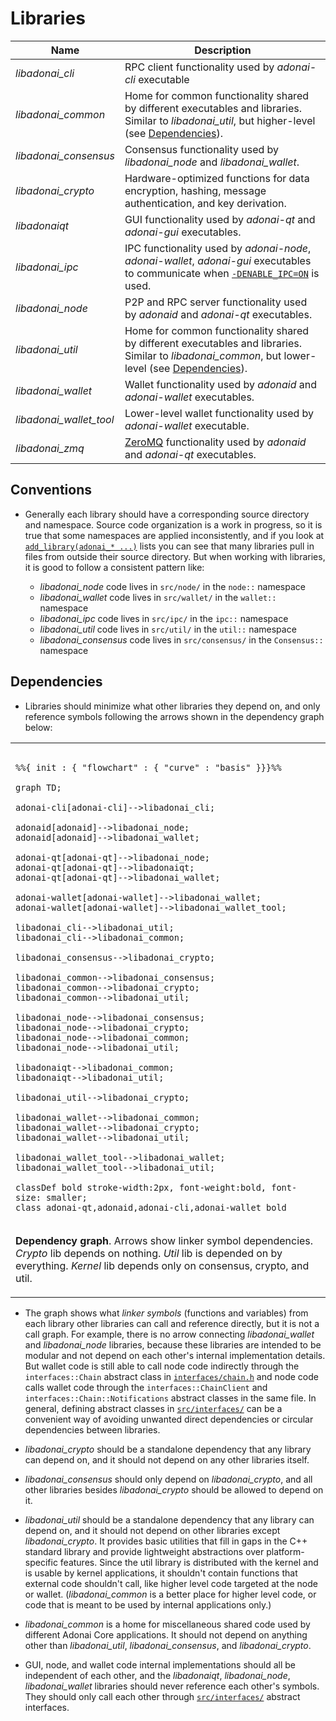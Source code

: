 # Libraries

| Name                     | Description |
|--------------------------|-------------|
| *libadonai_cli*         | RPC client functionality used by *adonai-cli* executable |
| *libadonai_common*      | Home for common functionality shared by different executables and libraries. Similar to *libadonai_util*, but higher-level (see [Dependencies](#dependencies)). |
| *libadonai_consensus*   | Consensus functionality used by *libadonai_node* and *libadonai_wallet*. |
| *libadonai_crypto*      | Hardware-optimized functions for data encryption, hashing, message authentication, and key derivation. |
| *libadonaiqt*           | GUI functionality used by *adonai-qt* and *adonai-gui* executables. |
| *libadonai_ipc*         | IPC functionality used by *adonai-node*, *adonai-wallet*, *adonai-gui* executables to communicate when [`-DENABLE_IPC=ON`](multiprocess.md) is used. |
| *libadonai_node*        | P2P and RPC server functionality used by *adonaid* and *adonai-qt* executables. |
| *libadonai_util*        | Home for common functionality shared by different executables and libraries. Similar to *libadonai_common*, but lower-level (see [Dependencies](#dependencies)). |
| *libadonai_wallet*      | Wallet functionality used by *adonaid* and *adonai-wallet* executables. |
| *libadonai_wallet_tool* | Lower-level wallet functionality used by *adonai-wallet* executable. |
| *libadonai_zmq*         | [ZeroMQ](../zmq.md) functionality used by *adonaid* and *adonai-qt* executables. |

## Conventions


- Generally each library should have a corresponding source directory and namespace. Source code organization is a work in progress, so it is true that some namespaces are applied inconsistently, and if you look at [`add_library(adonai_* ...)`](../../src/CMakeLists.txt) lists you can see that many libraries pull in files from outside their source directory. But when working with libraries, it is good to follow a consistent pattern like:

  - *libadonai_node* code lives in `src/node/` in the `node::` namespace
  - *libadonai_wallet* code lives in `src/wallet/` in the `wallet::` namespace
  - *libadonai_ipc* code lives in `src/ipc/` in the `ipc::` namespace
  - *libadonai_util* code lives in `src/util/` in the `util::` namespace
  - *libadonai_consensus* code lives in `src/consensus/` in the `Consensus::` namespace

## Dependencies

- Libraries should minimize what other libraries they depend on, and only reference symbols following the arrows shown in the dependency graph below:

<table><tr><td>

```mermaid

%%{ init : { "flowchart" : { "curve" : "basis" }}}%%

graph TD;

adonai-cli[adonai-cli]-->libadonai_cli;

adonaid[adonaid]-->libadonai_node;
adonaid[adonaid]-->libadonai_wallet;

adonai-qt[adonai-qt]-->libadonai_node;
adonai-qt[adonai-qt]-->libadonaiqt;
adonai-qt[adonai-qt]-->libadonai_wallet;

adonai-wallet[adonai-wallet]-->libadonai_wallet;
adonai-wallet[adonai-wallet]-->libadonai_wallet_tool;

libadonai_cli-->libadonai_util;
libadonai_cli-->libadonai_common;

libadonai_consensus-->libadonai_crypto;

libadonai_common-->libadonai_consensus;
libadonai_common-->libadonai_crypto;
libadonai_common-->libadonai_util;

libadonai_node-->libadonai_consensus;
libadonai_node-->libadonai_crypto;
libadonai_node-->libadonai_common;
libadonai_node-->libadonai_util;

libadonaiqt-->libadonai_common;
libadonaiqt-->libadonai_util;

libadonai_util-->libadonai_crypto;

libadonai_wallet-->libadonai_common;
libadonai_wallet-->libadonai_crypto;
libadonai_wallet-->libadonai_util;

libadonai_wallet_tool-->libadonai_wallet;
libadonai_wallet_tool-->libadonai_util;

classDef bold stroke-width:2px, font-weight:bold, font-size: smaller;
class adonai-qt,adonaid,adonai-cli,adonai-wallet bold
```
</td></tr><tr><td>

**Dependency graph**. Arrows show linker symbol dependencies. *Crypto* lib depends on nothing. *Util* lib is depended on by everything. *Kernel* lib depends only on consensus, crypto, and util.

</td></tr></table>

- The graph shows what _linker symbols_ (functions and variables) from each library other libraries can call and reference directly, but it is not a call graph. For example, there is no arrow connecting *libadonai_wallet* and *libadonai_node* libraries, because these libraries are intended to be modular and not depend on each other's internal implementation details. But wallet code is still able to call node code indirectly through the `interfaces::Chain` abstract class in [`interfaces/chain.h`](../../src/interfaces/chain.h) and node code calls wallet code through the `interfaces::ChainClient` and `interfaces::Chain::Notifications` abstract classes in the same file. In general, defining abstract classes in [`src/interfaces/`](../../src/interfaces/) can be a convenient way of avoiding unwanted direct dependencies or circular dependencies between libraries.

- *libadonai_crypto* should be a standalone dependency that any library can depend on, and it should not depend on any other libraries itself.

- *libadonai_consensus* should only depend on *libadonai_crypto*, and all other libraries besides *libadonai_crypto* should be allowed to depend on it.

- *libadonai_util* should be a standalone dependency that any library can depend on, and it should not depend on other libraries except *libadonai_crypto*. It provides basic utilities that fill in gaps in the C++ standard library and provide lightweight abstractions over platform-specific features. Since the util library is distributed with the kernel and is usable by kernel applications, it shouldn't contain functions that external code shouldn't call, like higher level code targeted at the node or wallet. (*libadonai_common* is a better place for higher level code, or code that is meant to be used by internal applications only.)

- *libadonai_common* is a home for miscellaneous shared code used by different Adonai Core applications. It should not depend on anything other than *libadonai_util*, *libadonai_consensus*, and *libadonai_crypto*.
- GUI, node, and wallet code internal implementations should all be independent of each other, and the *libadonaiqt*, *libadonai_node*, *libadonai_wallet* libraries should never reference each other's symbols. They should only call each other through [`src/interfaces/`](../../src/interfaces/) abstract interfaces.


